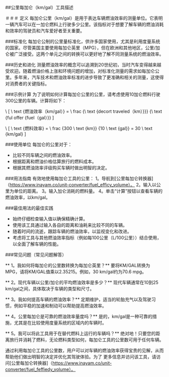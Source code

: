 ##公里每加仑（km/gal）工具描述

＃＃＃ 定义
每加仑公里（km/gal）是用于表达车辆燃油效率的测量单位。它表明一辆汽车可以在一加仑燃料上行驶多少公里。该指标对于想要了解车辆的燃油消耗和效率的驾驶员和汽车爱好者至关重要。

###标准化
每加仑公制的公里量标准化，供许多国家使用，尤其是利用度量系统的国家。尽管美国主要使用每加仑英里（MPG），但在欧洲和其他地区，公里/加仑被广泛接受。这两个单元之间的转换可以更好地了解不同测量系统的燃油效率。

###历史和进化
测量燃油效率的概念可以追溯到20世纪初，当时汽车变得越来越受欢迎。随着燃油价格上涨和环境问题的增加，对标准化测量的需求如每加仑公里。多年来，汽车技术和燃油效率标准的进步导致了更准确和相关的测量，这使得对消费者的关键指标。

###示例计算
为了说明如何计算每加仑公里的公里，请考虑使用10加仑燃料行驶300公里的车辆。计算将如下：

\ [
\ text {燃油效率（km/gal）} = \ frac {\ text {decort traveled（km）}}} {\ text {ful offer {fuel（gal）}}
\]

\ [
\ text {燃料效率} = \ frac {300 \ text {km}} {10 \ text {gal}} = 30 \ text {km/gal}
\]

###使用单位
每加仑的公里对于：
- 比较不同车辆之间的燃油效率。
- 根据距离和燃油价格估算旅行的燃料成本。
- 根据其燃油效率评级购买车辆时做出明智的决定。

###用法指南
有效地使用每加仑工具的公里：
1。导航到[公里每加仑转换器]（https://www.inayam.co/unit-converter/fuel_efficy_volume）。
2。输入以公里为单位的距离。
3。输入加仑消耗的燃料量。
4。单击“计算”按钮以查看车辆的燃油效率，以km/gal。

###最佳用法的最佳实践
- 始终仔细检查输入值以确保精确计算。
- 使用该工具通过输入各自的距离和油耗来比较不同的车辆。
- 随着时间的流逝，跟踪车辆的燃油效率，以监视变化和改进。
- 考虑将工具与其他燃油效率指标（例如每100公里（L/100公里））结合使用，以全面了解车辆的性能。

###常见问题（常见问题解答）

** 1。我如何将每加仑的公里数转换为每加仑英里？**
要将KM/GAL转换为MPG，请将KM/GAL值乘以2.35215。例如，30 km/gal约为70.6 mpg。

** 2。现代车辆以公里/加仑的平均燃油效率是多少？**
现代车辆通常在10到25 km/gal之间，具体取决于车辆的类型和尺寸。

** 3。我如何提高车辆的燃油效率？**
定期维护，适当的轮胎充气以及驾驶习惯，例如平稳的加速和制动可以帮助提高燃油效率。

** 4。公里每加仑是可靠的燃油效率量度吗？**
是的，km/gal是一种可靠的措施，尤其是在比较使用度量系统的区域内的车辆时。

** 5。我可以将此工具用于在替代燃料上运行的车辆吗？**
绝对地！只要您的距离旅行并消耗了燃料，无论燃料类型如何，每加仑工具的公里数可用于任何车辆。

通过利用每加仑工具的公里数，用户可以对车辆的燃油效率获得宝贵的见解，从而帮助他们做出明智的决定并优化其驾驶体验。为了 更多信息并访问该工具，请访问[公里每加仑转换器]（https://www.inayam.co/unit-converter/fuel_feffiedy_volume）。